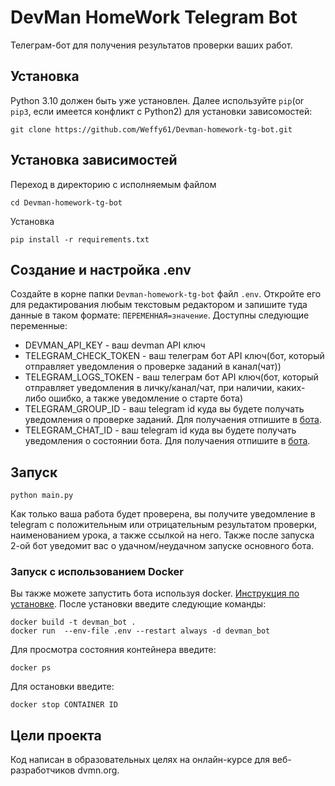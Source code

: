# DevMan HomeWork Telegram Bot

Телеграм-бот для получения результатов проверки ваших работ.

## Установка

Python 3.10 должен быть уже установлен. Далее используйте `pip`(or `pip3`, если имеется конфликт с Python2) 
для установки зависомостей:

```commandline
git clone https://github.com/Weffy61/Devman-homework-tg-bot.git
```

## Установка зависимостей
Переход в директорию с исполняемым файлом

```commandline
cd Devman-homework-tg-bot
```

Установка
```commandline
pip install -r requirements.txt
```

## Создание и настройка .env

Создайте в корне папки `Devman-homework-tg-bot` файл `.env`. Откройте его для редактирования любым текстовым редактором
и запишите туда данные в таком формате: `ПЕРЕМЕННАЯ=значение`.
Доступны следующие переменные:
 - DEVMAN_API_KEY - ваш devman API ключ 
 - TELEGRAM_CHECK_TOKEN - ваш телеграм бот API ключ(бот, который отправляет уведомления о проверке заданий в канал(чат))
 - TELEGRAM_LOGS_TOKEN - ваш телеграм бот API ключ(бот, который отправляет уведомления в личку/канал/чат, при наличии, 
каких-либо ошибко, а также уведомление о старте бота)
 - TELEGRAM_GROUP_ID - ваш telegram id куда вы будете получать уведомления о  проверке заданий. Для получаения отпишите 
в [бота](https://telegram.me/userinfobot).
 - TELEGRAM_CHAT_ID - ваш telegram id  куда вы будете получать уведомления о  состоянии бота. Для получаения отпишите в 
[бота](https://telegram.me/userinfobot).
 
## Запуск

```commandline
python main.py
```

Как только ваша работа будет проверена, вы получите уведомление в telegram с положительным или отрицательным
результатом проверки, наименованием урока, а также ссылкой на него.  Также после запуска 2-ой бот уведомит вас о 
удачном/неудачном запуске основного бота.

### Запуск с использованием Docker
Вы также можете запустить бота используя docker. 
[Инструкция по установке](https://docs.docker.com/engine/install/). После установки введите следующие команды:

```commandline
docker build -t devman_bot .
docker run  --env-file .env --restart always -d devman_bot
```
Для просмотра состояния контейнера введите:

```commandline
docker ps
```

Для остановки введите:

```commandline
docker stop CONTAINER ID
```

## Цели проекта
Код написан в образовательных целях на онлайн-курсе для веб-разработчиков dvmn.org.

